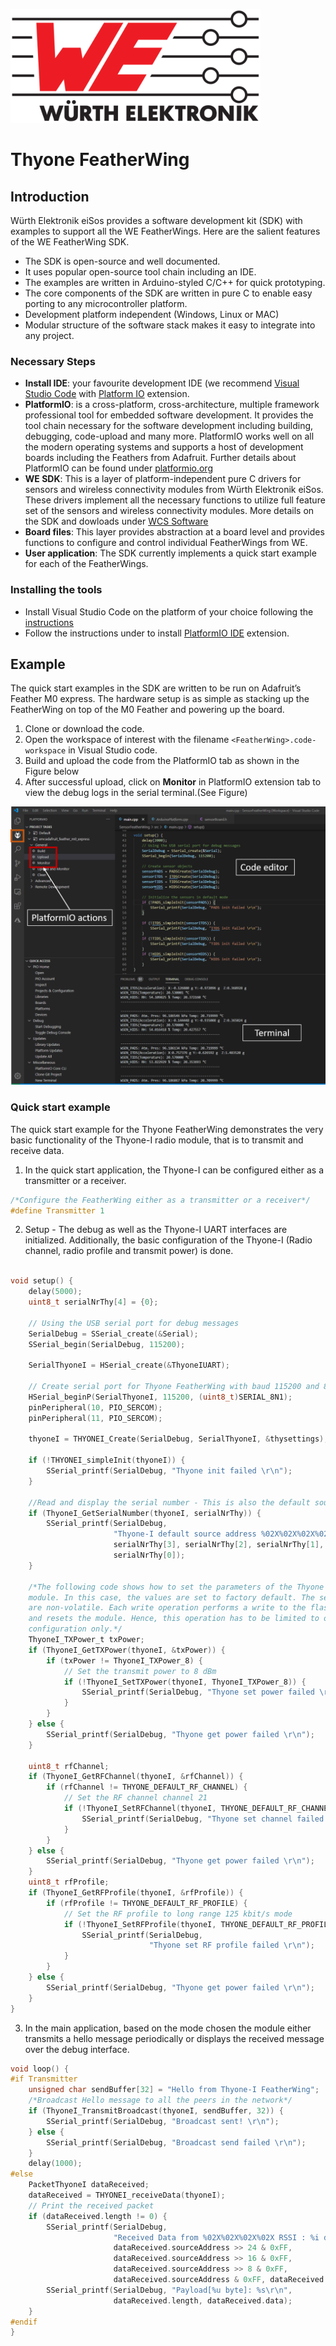 ![WE Logo](../../assets/WE_Logo_small_t.png)

# Thyone FeatherWing

## Introduction

Würth Elektronik eiSos provides a software development kit (SDK) with examples to support all the WE FeatherWings. Here are the salient features of the WE FeatherWing SDK.

* The SDK is open-source and well documented.
* It uses popular open-source tool chain including an IDE.
* The examples are written in Arduino-styled C/C++ for quick prototyping.
* The core components of the SDK are written in pure C to enable easy porting to any microcontroller platform.
* Development platform independent (Windows, Linux or MAC)
* Modular structure of the software stack makes it easy to integrate into any project.


### Necessary Steps

* **Install IDE**: your favourite development IDE (we recommend [Visual Studio Code](https://code.visualstudio.com/) with [Platform IO](https://platformio.org/) extension.
* **PlatformIO**: is a cross-platform, cross-architecture, multiple framework professional tool for embedded software development. It provides the tool chain necessary for the software development including building, debugging, code-upload and many more. PlatformIO works well on all the modern operating systems and supports a host of development boards including the Feathers from Adafruit. Further details about PlatformIO can be found under [platformio.org](https://platformio.org/)
* **WE SDK**: This is a layer of platform-independent pure C drivers for sensors and wireless connectivity modules from Würth Elektronik eiSos. These drivers implement all the necessary functions to utilize full feature set of the sensors and wireless connectivity modules. More details on the SDK and dowloads under [WCS Software](https://we-online.com/wcs-software)
* **Board files**: This layer provides abstraction at a board level and provides functions to configure and control individual FeatherWings from WE.
* **User application**: The SDK currently implements a quick start example for each of the FeatherWings.

### Installing the tools

* Install Visual Studio Code on the platform of your choice following the [instructions](https://code.visualstudio.com/docs)
* Follow the instructions under to install [PlatformIO IDE](https://platformio.org/install/ide?install=vscode) extension.


## Example

The quick start examples in the SDK are written to be run on Adafruit’s Feather M0 express. The hardware setup is as simple as stacking up the FeatherWing on top of the M0 Feather and powering up the board.

1. Clone or download the code.
2. Open the workspace of interest with the filename `<FeatherWing>.code-workspace` in Visual Studio code.
3. Build and upload the code from the PlatformIO tab as shown in the Figure below
4. After successful upload, click on **Monitor** in PlatformIO extension tab to view the debug logs in the serial terminal.(See Figure)


![Running quick start example](../../assets/VSCode.png)


### Quick start example

The quick start example for the Thyone FeatherWing demonstrates the very basic functionality of the Thyone-I radio module, that is to transmit and receive data.

1. In the quick start application, the Thyone-I can be configured either as a transmitter or a receiver.
```C
/*Configure the FeatherWing either as a transmitter or a receiver*/
#define Transmitter 1
```

2. Setup - The debug as well as the Thyone-I UART interfaces are initialized. Additionally, the basic configuration of the Thyone-I (Radio channel, radio profile and transmit power) is done.

```C

void setup() {
    delay(5000);
    uint8_t serialNrThy[4] = {0};

    // Using the USB serial port for debug messages
    SerialDebug = SSerial_create(&Serial);
    SSerial_begin(SerialDebug, 115200);

    SerialThyoneI = HSerial_create(&ThyoneIUART);

    // Create serial port for Thyone FeatherWing with baud 115200 and 8N1
    HSerial_beginP(SerialThyoneI, 115200, (uint8_t)SERIAL_8N1);
    pinPeripheral(10, PIO_SERCOM);
    pinPeripheral(11, PIO_SERCOM);

    thyoneI = THYONEI_Create(SerialDebug, SerialThyoneI, &thysettings);

    if (!THYONEI_simpleInit(thyoneI)) {
        SSerial_printf(SerialDebug, "Thyone init failed \r\n");
    }

    //Read and display the serial number - This is also the default source address
    if (ThyoneI_GetSerialNumber(thyoneI, serialNrThy)) {
        SSerial_printf(SerialDebug,
                       "Thyone-I default source address %02X%02X%02X%02X \r\n",
                       serialNrThy[3], serialNrThy[2], serialNrThy[1],
                       serialNrThy[0]);
    }

    /*The following code shows how to set the parameters of the Thyone radio
    module. In this case, the values are set to factory default. The settings
    are non-volatile. Each write operation performs a write to the flash memory
    and resets the module. Hence, this operation has to be limited to one time
    configuration only.*/
    ThyoneI_TXPower_t txPower;
    if (ThyoneI_GetTXPower(thyoneI, &txPower)) {
        if (txPower != ThyoneI_TXPower_8) {
            // Set the transmit power to 8 dBm
            if (!ThyoneI_SetTXPower(thyoneI, ThyoneI_TXPower_8)) {
                SSerial_printf(SerialDebug, "Thyone set power failed \r\n");
            }
        }
    } else {
        SSerial_printf(SerialDebug, "Thyone get power failed \r\n");
    }

    uint8_t rfChannel;
    if (ThyoneI_GetRFChannel(thyoneI, &rfChannel)) {
        if (rfChannel != THYONE_DEFAULT_RF_CHANNEL) {
            // Set the RF channel channel 21
            if (!ThyoneI_SetRFChannel(thyoneI, THYONE_DEFAULT_RF_CHANNEL)) {
                SSerial_printf(SerialDebug, "Thyone set channel failed \r\n");
            }
        }
    } else {
        SSerial_printf(SerialDebug, "Thyone get power failed \r\n");
    }
    uint8_t rfProfile;
    if (ThyoneI_GetRFProfile(thyoneI, &rfProfile)) {
        if (rfProfile != THYONE_DEFAULT_RF_PROFILE) {
            // Set the RF profile to long range 125 kbit/s mode
            if (!ThyoneI_SetRFProfile(thyoneI, THYONE_DEFAULT_RF_PROFILE)) {
                SSerial_printf(SerialDebug,
                               "Thyone set RF profile failed \r\n");
            }
        }
    } else {
        SSerial_printf(SerialDebug, "Thyone get power failed \r\n");
    }
}
```
3. In the main application, based on the mode chosen the module either transmits a hello message periodically or displays the received message over the debug interface.
```C
void loop() {
#if Transmitter
    unsigned char sendBuffer[32] = "Hello from Thyone-I FeatherWing";
    /*Broadcast Hello message to all the peers in the network*/
    if (ThyoneI_TransmitBroadcast(thyoneI, sendBuffer, 32)) {
        SSerial_printf(SerialDebug, "Broadcast sent! \r\n");
    } else {
        SSerial_printf(SerialDebug, "Broadcast send failed \r\n");
    }
    delay(1000);
#else
    PacketThyoneI dataReceived;
    dataReceived = THYONEI_receiveData(thyoneI);
    // Print the received packet
    if (dataReceived.length != 0) {
        SSerial_printf(SerialDebug,
                       "Received Data from %02X%02X%02X%02X RSSI : %i dBm\r\n",
                       dataReceived.sourceAddress >> 24 & 0xFF,
                       dataReceived.sourceAddress >> 16 & 0xFF,
                       dataReceived.sourceAddress >> 8 & 0xFF,
                       dataReceived.sourceAddress & 0xFF, dataReceived.RSSI);
        SSerial_printf(SerialDebug, "Payload[%u byte]: %s\r\n",
                       dataReceived.length, dataReceived.data);
    }
#endif
}
```